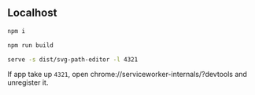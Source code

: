 ## Localhost

```sh
npm i
```

```sh
npm run build
```

```sh
serve -s dist/svg-path-editor -l 4321
```

If app take up `4321`, open chrome://serviceworker-internals/?devtools and unregister it.